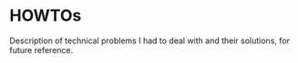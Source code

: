 # HOWTOs

Description of technical problems I had to deal with and their solutions, for future reference.
